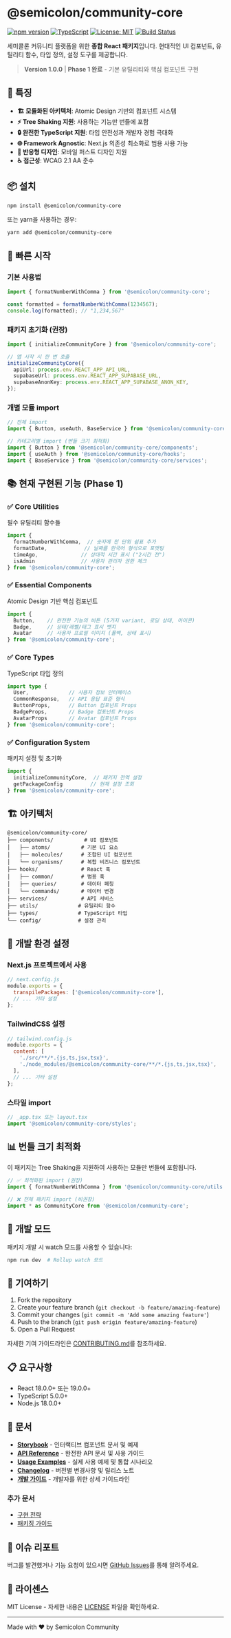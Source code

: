 # @semicolon/community-core

[![npm version](https://img.shields.io/npm/v/@semicolon/community-core.svg)](https://www.npmjs.com/package/@semicolon/community-core)
[![TypeScript](https://img.shields.io/badge/TypeScript-Ready-blue.svg)](https://www.typescriptlang.org/)
[![License: MIT](https://img.shields.io/badge/License-MIT-yellow.svg)](https://opensource.org/licenses/MIT)
[![Build Status](https://img.shields.io/badge/Build-Passing-green.svg)]()

세미콜론 커뮤니티 플랫폼을 위한 **종합 React 패키지**입니다. 현대적인 UI 컴포넌트, 유틸리티 함수, 타입 정의, 설정 도구를 제공합니다.

> **Version 1.0.0** | **Phase 1 완료** - 기본 유틸리티와 핵심 컴포넌트 구현

## 🚀 특징

- **🏗️ 모듈화된 아키텍처**: Atomic Design 기반의 컴포넌트 시스템
- **⚡ Tree Shaking 지원**: 사용하는 기능만 번들에 포함
- **🔒 완전한 TypeScript 지원**: 타입 안전성과 개발자 경험 극대화
- **🌐 Framework Agnostic**: Next.js 의존성 최소화로 범용 사용 가능
- **📱 반응형 디자인**: 모바일 퍼스트 디자인 지원
- **♿ 접근성**: WCAG 2.1 AA 준수

## 📦 설치

```bash
npm install @semicolon/community-core
```

또는 yarn을 사용하는 경우:

```bash
yarn add @semicolon/community-core
```

## 🎯 빠른 시작

### 기본 사용법

```typescript
import { formatNumberWithComma } from '@semicolon/community-core';

const formatted = formatNumberWithComma(1234567);
console.log(formatted); // "1,234,567"
```

### 패키지 초기화 (권장)

```typescript
import { initializeCommunityCore } from '@semicolon/community-core';

// 앱 시작 시 한 번 호출
initializeCommunityCore({
  apiUrl: process.env.REACT_APP_API_URL,
  supabaseUrl: process.env.REACT_APP_SUPABASE_URL,
  supabaseAnonKey: process.env.REACT_APP_SUPABASE_ANON_KEY,
});
```

### 개별 모듈 import

```typescript
// 전체 import
import { Button, useAuth, BaseService } from '@semicolon/community-core';

// 카테고리별 import (번들 크기 최적화)
import { Button } from '@semicolon/community-core/components';
import { useAuth } from '@semicolon/community-core/hooks';
import { BaseService } from '@semicolon/community-core/services';
```

## 📚 현재 구현된 기능 (Phase 1)

### ✅ Core Utilities
필수 유틸리티 함수들

```typescript
import { 
  formatNumberWithComma,  // 숫자에 천 단위 쉼표 추가
  formatDate,            // 날짜를 한국어 형식으로 포맷팅  
  timeAgo,              // 상대적 시간 표시 ("2시간 전")
  isAdmin               // 사용자 관리자 권한 체크
} from '@semicolon/community-core';
```

### ✅ Essential Components  
Atomic Design 기반 핵심 컴포넌트

```typescript
import { 
  Button,    // 완전한 기능의 버튼 (5가지 variant, 로딩 상태, 아이콘)
  Badge,     // 상태/레벨/태그 표시 뱃지
  Avatar     // 사용자 프로필 이미지 (폴백, 상태 표시)
} from '@semicolon/community-core';
```

### ✅ Core Types
TypeScript 타입 정의

```typescript
import type { 
  User,             // 사용자 정보 인터페이스
  CommonResponse,   // API 응답 표준 형식
  ButtonProps,      // Button 컴포넌트 Props
  BadgeProps,       // Badge 컴포넌트 Props  
  AvatarProps       // Avatar 컴포넌트 Props
} from '@semicolon/community-core';
```

### ✅ Configuration System
패키지 설정 및 초기화

```typescript
import { 
  initializeCommunityCore,  // 패키지 전역 설정
  getPackageConfig         // 현재 설정 조회
} from '@semicolon/community-core';
```

## 🏗️ 아키텍처

```
@semicolon/community-core/
├── components/          # UI 컴포넌트
│   ├── atoms/          # 기본 UI 요소
│   ├── molecules/      # 조합된 UI 컴포넌트
│   └── organisms/      # 복합 비즈니스 컴포넌트
├── hooks/              # React 훅
│   ├── common/         # 범용 훅
│   ├── queries/        # 데이터 페칭
│   └── commands/       # 데이터 변경
├── services/           # API 서비스
├── utils/             # 유틸리티 함수
├── types/             # TypeScript 타입
└── config/            # 설정 관리
```

## 🔧 개발 환경 설정

### Next.js 프로젝트에서 사용

```javascript
// next.config.js
module.exports = {
  transpilePackages: ['@semicolon/community-core'],
  // ... 기타 설정
};
```

### TailwindCSS 설정

```javascript
// tailwind.config.js
module.exports = {
  content: [
    './src/**/*.{js,ts,jsx,tsx}',
    './node_modules/@semicolon/community-core/**/*.{js,ts,jsx,tsx}',
  ],
  // ... 기타 설정
};
```

### 스타일 import

```typescript
// _app.tsx 또는 layout.tsx
import '@semicolon/community-core/styles';
```

## 📊 번들 크기 최적화

이 패키지는 Tree Shaking을 지원하여 사용하는 모듈만 번들에 포함됩니다.

```typescript
// ✅ 최적화된 import (권장)
import { formatNumberWithComma } from '@semicolon/community-core/utils';

// ❌ 전체 패키지 import (비권장)
import * as CommunityCore from '@semicolon/community-core';
```

## 🧪 개발 모드

패키지 개발 시 watch 모드를 사용할 수 있습니다:

```bash
npm run dev  # Rollup watch 모드
```

## 🤝 기여하기

1. Fork the repository
2. Create your feature branch (`git checkout -b feature/amazing-feature`)
3. Commit your changes (`git commit -m 'Add some amazing feature'`)
4. Push to the branch (`git push origin feature/amazing-feature`)
5. Open a Pull Request

자세한 기여 가이드라인은 [CONTRIBUTING.md](.docs/CONTRIBUTING.md)를 참조하세요.

## 📋 요구사항

- React 18.0.0+ 또는 19.0.0+
- TypeScript 5.0.0+
- Node.js 18.0.0+

## 📖 문서

- **[Storybook](https://storybook.semi-colon.space/)** - 인터랙티브 컴포넌트 문서 및 예제
- **[API Reference](./docs/API_REFERENCE.md)** - 완전한 API 문서 및 사용 가이드
- **[Usage Examples](./docs/USAGE_EXAMPLES.md)** - 실제 사용 예제 및 통합 시나리오
- **[Changelog](./docs/CHANGELOG.md)** - 버전별 변경사항 및 릴리스 노트
- **[개발 가이드](./CLAUDE.md)** - 개발자를 위한 상세 가이드라인

### 추가 문서
- [구현 전략](.docs/IMPLEMENTATION_STRATEGY.md)
- [패키징 가이드](.docs/PACKAGING_GUIDE.md)

## 🐛 이슈 리포트

버그를 발견했거나 기능 요청이 있으시면 [GitHub Issues](https://github.com/semicolon-devteam/community-core/issues)를 통해 알려주세요.

## 📄 라이센스

MIT License - 자세한 내용은 [LICENSE](LICENSE) 파일을 확인하세요.

---

Made with ❤️ by Semicolon Community